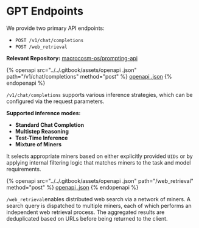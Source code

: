 # GPT Endpoints

We provide two primary API endpoints:

* `POST /v1/chat/completions`
* `POST /web_retrieval`

**Relevant Repository:** [macrocosm-os/prompting-api](https://github.com/macrocosm-os/prompting-api)



{% openapi src="../../.gitbook/assets/openapi .json" path="/v1/chat/completions" method="post" %}
[openapi .json](<../../.gitbook/assets/openapi .json>)
{% endopenapi %}

`/v1/chat/completions` supports various inference strategies, which can be configured via the  request parameters.&#x20;

**Supported inference modes:**

* **Standard Chat Completion**
* **Multistep Reasoning**
* **Test-Time Inference**
* **Mixture of Miners**

It selects appropriate miners based on either explicitly provided `UIDs` or by applying internal filtering logic that matches miners to the task and model requirements.





{% openapi src="../../.gitbook/assets/openapi .json" path="/web_retrieval" method="post" %}
[openapi .json](<../../.gitbook/assets/openapi .json>)
{% endopenapi %}

&#x20;`/web_retrieval`enables distributed web search via a network of miners. A search query is dispatched to multiple miners, each of which performs an independent web retrieval process. The aggregated results are deduplicated based on URLs before being returned to the client.











